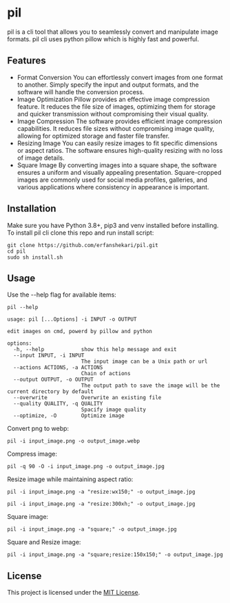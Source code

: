 # pil

pil is a cli tool that allows you to seamlessly convert and manipulate image formats.
pil cli uses python pillow which is highly fast and powerful.

## Features
* Format Conversion
     You can effortlessly convert images from one format to another. Simply specify the input and output formats, and the software will handle the conversion process.
* Image Optimization
    Pillow provides an effective image compression feature. It reduces the file size of images, optimizing them for storage and quicker transmission without compromising their visual quality.
* Image Compression
    The software provides efficient image compression capabilities. It reduces file sizes without compromising image quality, allowing for optimized storage and faster file transfer.
* Resizing Image
    You can easily resize images to fit specific dimensions or aspect ratios. The software ensures high-quality resizing with no loss of image details.
* Square Image
    By converting images into a square shape, the software ensures a uniform and visually appealing presentation. Square-cropped images are commonly used for social media profiles, galleries, and various applications where consistency in appearance is important.

## Installation
Make sure you have Python 3.8+, pip3 and venv installed before installing.
To install pil cli clone this repo and run install script:
~~~shell
git clone https://github.com/erfanshekari/pil.git
cd pil
sudo sh install.sh
~~~

## Usage
Use the --help flag for available items:
~~~shell
pil --help
~~~
~~~
usage: pil [...Options] -i INPUT -o OUTPUT

edit images on cmd, powerd by pillow and python

options:
  -h, --help            show this help message and exit
  --input INPUT, -i INPUT
                        The input image can be a Unix path or url
  --actions ACTIONS, -a ACTIONS
                        Chain of actions
  --output OUTPUT, -o OUTPUT
                        The output path to save the image will be the current directory by default
  --overwrite           Overwrite an existing file
  --quality QUALITY, -q QUALITY
                        Spacify image quality
  --optimize, -O        Optimize image
~~~

Convert png to webp:
~~~shell
pil -i input_image.png -o output_image.webp
~~~

Compress image:
~~~shell
pil -q 90 -O -i input_image.png -o output_image.jpg
~~~

Resize image while maintaining aspect ratio:
~~~shell
pil -i input_image.png -a "resize:wx150;" -o output_image.jpg
~~~
~~~shell
pil -i input_image.png -a "resize:300xh;" -o output_image.jpg
~~~

Square image:
~~~shell
pil -i input_image.png -a "square;" -o output_image.jpg
~~~

Square and Resize image:
~~~shell
pil -i input_image.png -a "square;resize:150x150;" -o output_image.jpg
~~~

## License

This project is licensed under the [MIT License](LICENSE.md).